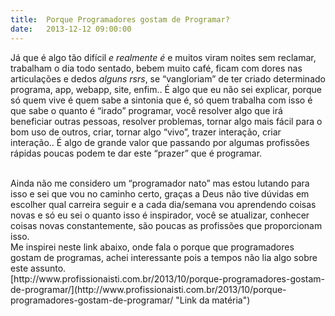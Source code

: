 ```yaml
---
title:  Porque Programadores gostam de Programar?
date:   2013-12-12 09:00:00
---
```


Já que é algo tão difícil *e realmente é* e muitos viram noites sem reclamar, trabalham o dia todo sentado, bebem muito café, ficam com dores nas articulações e dedos *alguns rsrs*, se “vangloriam” de ter criado determinado programa, app, webapp, site, enfim.. É algo que eu não sei explicar, porque só quem vive é quem sabe a sintonia que é, só quem trabalha com isso é que sabe o quanto é “irado” programar, você resolver algo que irá beneficiar outras pessoas, resolver problemas, tornar algo mais fácil para o bom uso de outros, criar, tornar algo “vivo”, trazer interação, criar interação.. É algo de grande valor que passando por algumas profissões rápidas poucas podem te dar este “prazer” que é programar.

<br>
Ainda não me considero um “programador nato” mas estou lutando para isso e sei que vou no caminho certo, graças a Deus não tive dúvidas em escolher qual carreira seguir e a cada dia/semana vou aprendendo coisas novas e só eu sei o quanto isso é inspirador, você se atualizar, conhecer coisas novas constantemente, são poucas as profissões que proporcionam isso.

<br>
Me inspirei neste link abaixo, onde fala o porque que programadores gostam de programas, achei interessante pois a tempos não lia algo sobre este assunto.

<br>
[http://www.profissionaisti.com.br/2013/10/porque-programadores-gostam-de-programar/](http://www.profissionaisti.com.br/2013/10/porque-programadores-gostam-de-programar/ "Link da matéria")

